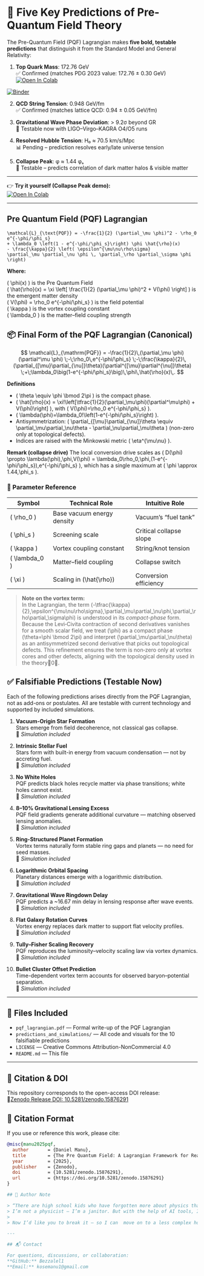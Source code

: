 






# 🔮 Five Key Predictions of Pre-Quantum Field Theory

The Pre-Quantum Field (PQF) Lagrangian makes **five bold, testable predictions** that distinguish it from the Standard Model and General Relativity:


  1. **Top Quark Mass**: 172.76 GeV  
✅ Confirmed (matches PDG 2023 value: 172.76 ± 0.30 GeV)  
[![Open In Colab](https://colab.research.google.com/assets/colab-badge.svg)](https://colab.research.google.com/github/Bezzalel1/pre-quantum-field-theory/blob/main/notebooks/pqf_top_quark_mass.ipynb)

[![Binder](https://mybinder.org/badge_logo.svg)](https://mybinder.org/v2/gh/Bezzalel1/pre-quantum-field-theory/HEAD?labpath=notebooks/pqf_top_quark_mass.ipynb)

2. **QCD String Tension**: 0.948 GeV/fm  
   ✅ Confirmed (matches lattice QCD: 0.94 ± 0.05 GeV/fm)  

3. **Gravitational Wave Phase Deviation**: > 9.2σ beyond GR  
   🔬 Testable now with LIGO–Virgo–KAGRA O4/O5 runs  

4. **Resolved Hubble Tension**: H₀ ≈ 70.5 km/s/Mpc  
   📊 Pending – prediction resolves early/late universe tension  

5. **Collapse Peak**: φ ≈ 1.44 φₛ  
   🧪 Testable – predicts correlation of dark matter halos & visible matter  

---

👉 **Try it yourself (Collapse Peak demo):**  
[![Open In Colab](https://colab.research.google.com/assets/colab-badge.svg)](https://colab.research.google.com/github/Bezzalel1/pre-quantum-field-theory/blob/main/notebooks/pqf_predictions.ipynb)

---




## Pre Quantum Field (PQF) Lagrangian

```
\mathcal{L}_{\text{PQF}} = -\frac{1}{2} (\partial_\mu \phi)^2 - \rho_0 e^{-\phi/\phi_s}
+ \lambda_0 \left(1 - e^{-\phi/\phi_s}\right) \phi \hat{\rho}(x)
- \frac{\kappa}{2} \left( \epsilon^{\mu\nu\rho\sigma}
\partial_\mu \partial_\nu \phi \, \partial_\rho \partial_\sigma \phi \right)
```


**Where:**

\( \phi(x) \) is the Pre Quantum Field  
\( \hat{\rho}(x) = \xi \left[ \frac{1}{2} (\partial_\mu \phi)^2 + V(\phi) \right] \) is the emergent matter density  
\( V(\phi) = \rho_0 e^{-\phi/\phi_s} \) is the field potential  
\( \kappa \) is the vortex coupling constant  
\( \lambda_0 \) is the matter–field coupling strength


## 📦 Final Form of the PQF Lagrangian (Canonical)

$$
\mathcal{L}_{\mathrm{PQF}}
= -\frac{1}{2}\,(\partial_\mu \phi)(\partial^\mu \phi)
\;-\;\rho_0\,e^{-\phi/\phi_s}
\;-\;\frac{\kappa}{2}\,(\partial_{[\mu}\partial_{\nu]}\theta)(\partial^{[\mu}\partial^{\nu]}\theta)
\;+\;\lambda_0\big(1-e^{-\phi/\phi_s}\big)\,\phi\,\hat{\rho}(x)\,.
$$

**Definitions**
- \( \theta \equiv \phi \bmod 2\pi \) is the compact phase.
- \( \hat{\rho}(x) = \xi\!\left[\tfrac{1}{2}(\partial_\mu\phi)(\partial^\mu\phi) + V(\phi)\right] \), with \( V(\phi)=\rho_0 e^{-\phi/\phi_s} \).
- \( \lambda(\phi)=\lambda_0\!\left(1-e^{-\phi/\phi_s}\right) \).
- Antisymmetrization: \( \partial_{[\mu}\partial_{\nu]}\theta \equiv \partial_\mu\partial_\nu\theta - \partial_\nu\partial_\mu\theta \) (non-zero only at topological defects).
- Indices are raised with the Minkowski metric \( \eta^{\mu\nu} \).

**Remark (collapse drive)**
The local conversion drive scales as
\( D(\phi) \propto \lambda(\phi)\,\phi\,V(\phi)
= \lambda_0\rho_0\,\phi\,(1-e^{-\phi/\phi_s})\,e^{-\phi/\phi_s} \),
which has a single maximum at \( \phi \approx 1.44\,\phi_s \).


### 🔑 Parameter Reference

| Symbol      | Technical Role            | Intuitive Role         |
|-------------|---------------------------|------------------------|
| \( \rho_0 \)   | Base vacuum energy density   | Vacuum’s “fuel tank”    |
| \( \phi_s \)   | Screening scale              | Critical collapse slope |
| \( \kappa \)   | Vortex coupling constant     | String/knot tension     |
| \( \lambda_0 \) | Matter–field coupling       | Collapse switch         |
| \( \xi \)      | Scaling in \(\hat{\rho}\)    | Conversion efficiency   |

                                                                              



> **Note on the vortex term:**  
> In the Lagrangian, the term 
> \(-\tfrac{\kappa}{2}\,\epsilon^{\mu\nu\rho\sigma}\,\partial_\mu\partial_\nu\phi\,\partial_\rho\partial_\sigma\phi\) 
> is understood in its *compact-phase* form.  Because the Levi‑Civita contraction of second derivatives vanishes for a smooth scalar field, we treat \(\phi\) as a compact phase \(\theta=\phi \bmod 2\pi\) and interpret \(\partial_\mu\partial_\nu\theta\) as an antisymmetrized second derivative that picks out topological defects.  This refinement ensures the term is non‑zero only at vortex cores and other defects, aligning with the topological density used in the theory0.




## ✅ Falsifiable Predictions (Testable Now)

Each of the following predictions arises directly from the PQF Lagrangian, not as add-ons or postulates. All are testable with current technology and supported by included simulations.

1. **Vacuum-Origin Star Formation**  
   Stars emerge from field decoherence, not classical gas collapse.  
   🔬 *Simulation included*

2. **Intrinsic Stellar Fuel**  
   Stars form with built-in energy from vacuum condensation — not by accreting fuel.  
   🔬 *Simulation included*

3. **No White Holes**  
   PQF predicts black holes recycle matter via phase transitions; white holes cannot exist.  
   🔬 *Simulation included*

4. **8–10% Gravitational Lensing Excess**  
   PQF field gradients generate additional curvature — matching observed lensing anomalies.  
   🔬 *Simulation included*

5. **Ring-Structured Planet Formation**  
   Vortex terms naturally form stable ring gaps and planets — no need for seed masses.  
   🔬 *Simulation included*

6. **Logarithmic Orbital Spacing**  
   Planetary distances emerge with a logarithmic distribution.  
   🔬 *Simulation included*

7. **Gravitational Wave Ringdown Delay**  
   PQF predicts a ~16.67 min delay in lensing response after wave events.  
   🔬 *Simulation included*

8. **Flat Galaxy Rotation Curves**  
   Vortex energy replaces dark matter to support flat velocity profiles.  
   🔬 *Simulation included*

9. **Tully–Fisher Scaling Recovery**  
   PQF reproduces the luminosity–velocity scaling law via vortex dynamics.  
   🔬 *Simulation included*

10. **Bullet Cluster Offset Prediction**  
    Time-dependent vortex term accounts for observed baryon–potential separation.  
    🔬 *Simulation included*

---

## 📁 Files Included

- `pqf_lagrangian.pdf` — Formal write-up of the PQF Lagrangian  
- `predictions_and_simulations/` — All code and visuals for the 10 falsifiable predictions  
- `LICENSE` — Creative Commons Attribution-NonCommercial 4.0  
- `README.md` — This file  

---

## 🔗 Citation & DOI

This repository corresponds to the open-access DOI release:  
 🔵[Zenodo Release DOI: 10.5281/zenodo.15876291](https://doi.org/10.5281/zenodo.15876291)

## 📖 Citation Format

If you use or reference this work, please cite:

```bibtex
@misc{manu2025pqf,
  author       = {Daniel Manu},
  title        = {The Pre Quantum Field: A Lagrangian Framework for Reality},
  year         = {2025},
  publisher    = {Zenodo},
  doi          = {10.5281/zenodo.15876291},
  url          = {https://doi.org/10.5281/zenodo.15876291}
}

## 👤 Author Note

> “There are high school kids who have forgotten more about physics than I know.  
> I’m not a physicist — I’m a janitor. But with the help of AI tools, I built a model.  
>  
> Now I’d like you to break it — so I can  move on to a less complex hobby.”

---

## 📬 Contact

For questions, discussions, or collaboration:  
**GitHub:** Bezzalel1
**Email:** kosemanu1@gmail.com
